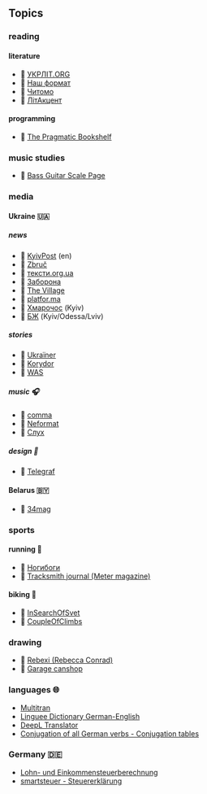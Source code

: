 ## Topics

### reading

#### literature

* 🔗 [УКРЛІТ.ORG](http://ukrlit.org)
* 📓 [Наш формат](https://nashformat.ua/blog)
* 📰 [Читомо](http://www.chytomo.com)
* 📰 [ЛітАкцент](http://litakcent.com)

#### programming

* 🔗 [The Pragmatic Bookshelf](https://pragprog.com)

### music studies

* 🔗 [Bass Guitar Scale Page](http://www.angelfire.com/id/bass)

### media

#### Ukraine 🇺🇦

##### news

* 📰 [KyivPost](https://www.kyivpost.com) (en)
* 📰 [Zbruč](https://zbruc.eu)
* 📰 [тексти.org.ua](http://texty.org.ua)
* 📰 [Заборона](https://zaborona.com)
* 📰 [The Village](http://www.the-village.com.ua)
* 📰 [platfor.ma](https://platfor.ma)
* 📰 [Хмарочос](https://hmarochos.kiev.ua) (Kyiv)
* 📰 [БЖ](https://bzh.life) (Kyiv/Odessa/Lviv)

##### stories

* 📰 [Ukraїner](http://ukrainer.net/uk)
* 📰 [Korydor](http://www.korydor.in.ua/ua)
* 📰 [WAS](https://was.media)

##### music 🎧

* 📰 [comma](https://comma.com.ua)
* 📰 [Neformat](https://www.neformat.com.ua)
* 📰 [Слух](http://slukh.media/)

##### design 🎨

* 📰 [Telegraf](https://telegraf.design)

#### Belarus 🇧🇾

* 📰 [34mag](https://34mag.net)

### sports

#### running 🏃

* 📓 [Ногибоги](https://nogibogi.com)
* 📰 [Tracksmith journal (Meter magazine)](https://journal.tracksmith.com)

#### biking 🚴

* 📓 [InSearchOfSvet](https://www.insearchofsvet.com)
* 📓 [CoupleOfClimbs](https://www.coupleofclimbs.com)

### drawing

* 📓 [Rebexi (Rebecca Conrad)](http://www.rebexi.com/blog)
* 📓 [Garage canshop](http://canshop.com.ua/blog)

### languages 🌐

* [Multitran](https://www.multitran.com/de/ru)
* [Linguee Dictionary German-English](https://www.linguee.com/english-german)
* [DeepL Translator](https://www.deepl.com/translator)
* [Conjugation of all German verbs - Conjugation tables](http://www.verbformen.com)

### Germany 🇩🇪

* [Lohn- und Einkommensteuerberechnung](http://www.parmentier.de/steuer/steuer.htm?wagetax.htm)
* [smartsteuer - Steuererklärung](https://www.smartsteuer.de/online)
